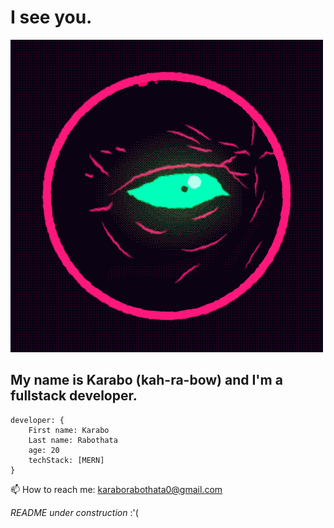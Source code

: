 # I see you.

![](/assets/giphy.gif)

## My name is __Karabo__ (kah-ra-bow) and I'm a fullstack developer.
```
developer: {
    First name: Karabo 
    Last name: Rabothata
    age: 20
    techStack: [MERN]
}
```

📫 How to reach me: karaborabothata0@gmail.com

_README under construction_ :'( 

